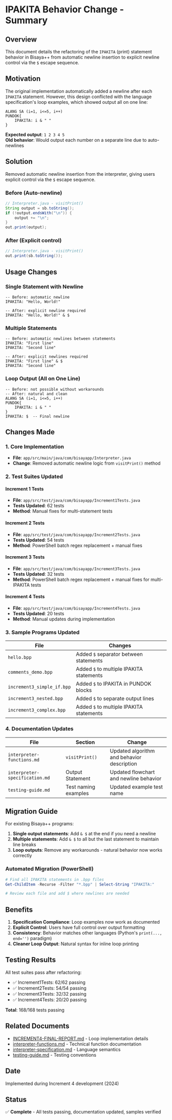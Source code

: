 # IPAKITA Behavior Change - Summary

## Overview
This document details the refactoring of the `IPAKITA` (print) statement behavior in Bisaya++ from automatic newline insertion to explicit newline control via the `$` escape sequence.

## Motivation

The original implementation automatically added a newline after each `IPAKITA` statement. However, this design conflicted with the language specification's loop examples, which showed output all on one line:

```bisaya
ALANG SA (i=1, i<=5, i++)
PUNDOK{
    IPAKITA: i & " "
}
```

**Expected output**: `1 2 3 4 5 `  
**Old behavior**: Would output each number on a separate line due to auto-newlines

## Solution

Removed automatic newline insertion from the interpreter, giving users explicit control via the `$` escape sequence.

### Before (Auto-newline)
```java
// Interpreter.java - visitPrint()
String output = sb.toString();
if (!output.endsWith("\n")) {
    output += "\n";
}
out.print(output);
```

### After (Explicit control)
```java
// Interpreter.java - visitPrint()
out.print(sb.toString());
```

## Usage Changes

### Single Statement with Newline
```bisaya
-- Before: automatic newline
IPAKITA: "Hello, World!"

-- After: explicit newline required
IPAKITA: "Hello, World!" & $
```

### Multiple Statements
```bisaya
-- Before: automatic newlines between statements
IPAKITA: "First line"
IPAKITA: "Second line"

-- After: explicit newlines required
IPAKITA: "First line" & $
IPAKITA: "Second line"
```

### Loop Output (All on One Line)
```bisaya
-- Before: not possible without workarounds
-- After: natural and clean
ALANG SA (i=1, i<=5, i++)
PUNDOK{
    IPAKITA: i & " "
}
IPAKITA: $  -- Final newline
```

## Changes Made

### 1. Core Implementation
- **File**: `app/src/main/java/com/bisayapp/Interpreter.java`
- **Change**: Removed automatic newline logic from `visitPrint()` method

### 2. Test Suites Updated

#### Increment 1 Tests
- **File**: `app/src/test/java/com/bisayapp/Increment1Tests.java`
- **Tests Updated**: 62 tests
- **Method**: Manual fixes for multi-statement tests

#### Increment 2 Tests
- **File**: `app/src/test/java/com/bisayapp/Increment2Tests.java`
- **Tests Updated**: 54 tests
- **Method**: PowerShell batch regex replacement + manual fixes

#### Increment 3 Tests
- **File**: `app/src/test/java/com/bisayapp/Increment3Tests.java`
- **Tests Updated**: 32 tests
- **Method**: PowerShell batch regex replacement + manual fixes for multi-IPAKITA tests

#### Increment 4 Tests
- **File**: `app/src/test/java/com/bisayapp/Increment4Tests.java`
- **Tests Updated**: 20 tests
- **Method**: Manual updates during implementation

### 3. Sample Programs Updated

| File | Changes |
|------|---------|
| `hello.bpp` | Added `$` separator between statements |
| `comments_demo.bpp` | Added `$` to multiple IPAKITA statements |
| `increment3_simple_if.bpp` | Added `$` to IPAKITA in PUNDOK blocks |
| `increment3_nested.bpp` | Added `$` to separate output lines |
| `increment3_complex.bpp` | Added `$` to multiple IPAKITA statements |

### 4. Documentation Updates

| File | Section | Change |
|------|---------|--------|
| `interpreter-functions.md` | `visitPrint()` | Updated algorithm and behavior description |
| `interpreter-specification.md` | Output Statement | Updated flowchart and newline behavior |
| `testing-guide.md` | Test naming examples | Updated example test name |

## Migration Guide

For existing Bisaya++ programs:

1. **Single output statements**: Add `& $` at the end if you need a newline
2. **Multiple statements**: Add `& $` to all but the last statement to maintain line breaks
3. **Loop outputs**: Remove any workarounds - natural behavior now works correctly

### Automated Migration (PowerShell)
```powershell
# Find all IPAKITA statements in .bpp files
Get-ChildItem -Recurse -Filter "*.bpp" | Select-String "IPAKITA:"

# Review each file and add $ where newlines are needed
```

## Benefits

1. **Specification Compliance**: Loop examples now work as documented
2. **Explicit Control**: Users have full control over output formatting
3. **Consistency**: Behavior matches other languages (Python's `print(..., end='')` paradigm)
4. **Cleaner Loop Output**: Natural syntax for inline loop printing

## Testing Results

All test suites pass after refactoring:
- ✅ Increment1Tests: 62/62 passing
- ✅ Increment2Tests: 54/54 passing
- ✅ Increment3Tests: 32/32 passing
- ✅ Increment4Tests: 20/20 passing

**Total**: 168/168 tests passing

## Related Documents

- [INCREMENT4-FINAL-REPORT.md](INCREMENT4-FINAL-REPORT.md) - Loop implementation details
- [interpreter-functions.md](interpreter-functions.md) - Technical function documentation
- [interpreter-specification.md](interpreter-specification.md) - Language semantics
- [testing-guide.md](testing-guide.md) - Testing conventions

## Date
Implemented during Increment 4 development (2024)

## Status
✅ **Complete** - All tests passing, documentation updated, samples verified

